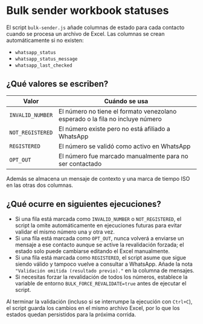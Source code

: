 # Bulk sender workbook statuses

El script `bulk-sender.js` añade columnas de estado para cada contacto cuando se procesa un archivo de Excel. Las columnas se crean automáticamente si no existen:

- `whatsapp_status`
- `whatsapp_status_message`
- `whatsapp_last_checked`

## ¿Qué valores se escriben?

| Valor                     | Cuándo se usa                                                                 |
|---------------------------|-------------------------------------------------------------------------------|
| `INVALID_NUMBER`          | El número no tiene el formato venezolano esperado o la fila no incluye número |
| `NOT_REGISTERED`          | El número existe pero no está afiliado a WhatsApp                             |
| `REGISTERED`              | El número se validó como activo en WhatsApp                                   |
| `OPT_OUT`                 | El número fue marcado manualmente para no ser contactado                      |

Además se almacena un mensaje de contexto y una marca de tiempo ISO en las otras dos columnas.

## ¿Qué ocurre en siguientes ejecuciones?

* Si una fila está marcada como `INVALID_NUMBER` o `NOT_REGISTERED`, el script la omite automáticamente en ejecuciones futuras para evitar validar el mismo número una y otra vez.
* Si una fila está marcada como `OPT_OUT`, nunca volverá a enviarse un mensaje a ese contacto aunque se active la revalidación forzada; el estado solo puede cambiarse editando el Excel manualmente.
* Si una fila está marcada como `REGISTERED`, el script asume que sigue siendo válido y tampoco vuelve a consultar a WhatsApp. Añade la nota `"Validación omitida (resultado previo)."` en la columna de mensajes.
* Si necesitas forzar la revalidación de todos los números, establece la variable de entorno `BULK_FORCE_REVALIDATE=true` antes de ejecutar el script.

Al terminar la validación (incluso si se interrumpe la ejecución con `Ctrl+C`), el script guarda los cambios en el mismo archivo Excel, por lo que los estados quedan persistidos para la próxima corrida.
